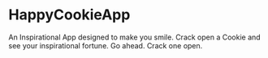 # HappyCookieApp
An Inspirational App designed to make you smile. Crack open a Cookie and see your inspirational fortune. Go ahead. Crack one open.
